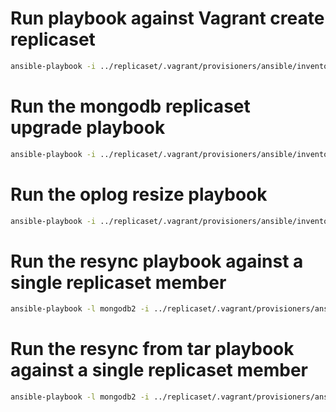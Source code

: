 
# Run playbook against Vagrant create replicaset

```bash
ansible-playbook -i ../replicaset/.vagrant/provisioners/ansible/inventory/vagrant_ansible_inventory --ask-vault-pass --become rolling_os_update.yml
```

# Run the mongodb replicaset upgrade playbook

```bash
ansible-playbook -i ../replicaset/.vagrant/provisioners/ansible/inventory/vagrant_ansible_inventory --ask-vault-pass --become mongodb_replicaset_upgrade.yml
```

# Run the oplog resize playbook

```bash
ansible-playbook -i ../replicaset/.vagrant/provisioners/ansible/inventory/vagrant_ansible_inventory --ask-vault-pass --become resize_oplog.yml
```

# Run the resync playbook against a single replicaset member

```bash
ansible-playbook -l mongodb2 -i ../replicaset/.vagrant/provisioners/ansible/inventory/vagrant_ansible_inventory --ask-vault-pass --become resync_member.yml
```

# Run the resync from tar playbook against a single replicaset member

```bash
ansible-playbook -l mongodb2 -i ../replicaset/.vagrant/provisioners/ansible/inventory/vagrant_ansible_inventory --ask-vault-pass --become resync_member_from_tar.yml
```
